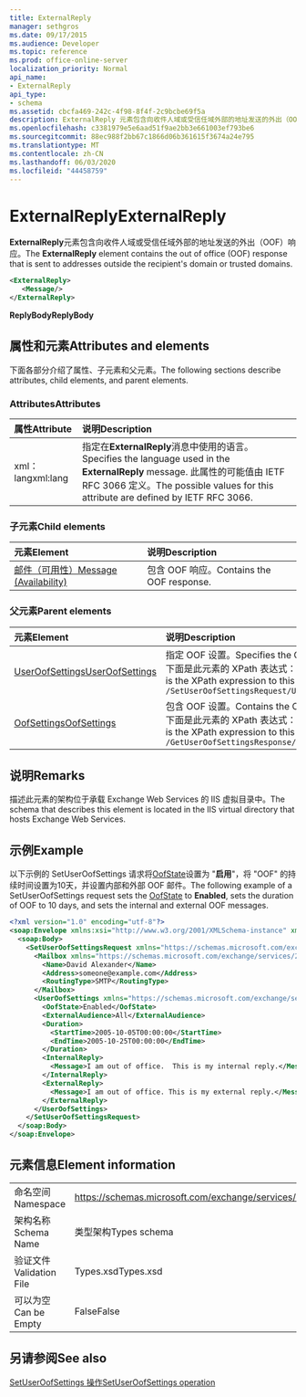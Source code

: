 ```yaml
---
title: ExternalReply
manager: sethgros
ms.date: 09/17/2015
ms.audience: Developer
ms.topic: reference
ms.prod: office-online-server
localization_priority: Normal
api_name:
- ExternalReply
api_type:
- schema
ms.assetid: cbcfa469-242c-4f98-8f4f-2c9bcbe69f5a
description: ExternalReply 元素包含向收件人域或受信任域外部的地址发送的外出（OOF）响应。
ms.openlocfilehash: c3381979e5e6aad51f9ae2bb3e661003ef793be6
ms.sourcegitcommit: 88ec988f2bb67c1866d06b361615f3674a24e795
ms.translationtype: MT
ms.contentlocale: zh-CN
ms.lasthandoff: 06/03/2020
ms.locfileid: "44458759"
---
```

# <a name="externalreply"></a><span data-ttu-id="84f9c-103">ExternalReply</span><span class="sxs-lookup"><span data-stu-id="84f9c-103">ExternalReply</span></span>

<span data-ttu-id="84f9c-104">**ExternalReply**元素包含向收件人域或受信任域外部的地址发送的外出（OOF）响应。</span><span class="sxs-lookup"><span data-stu-id="84f9c-104">The **ExternalReply** element contains the out of office (OOF) response that is sent to addresses outside the recipient's domain or trusted domains.</span></span> 
  
```XML
<ExternalReply>
   <Message/>
</ExternalReply>
```

 <span data-ttu-id="84f9c-105">**ReplyBody**</span><span class="sxs-lookup"><span data-stu-id="84f9c-105">**ReplyBody**</span></span>
## <a name="attributes-and-elements"></a><span data-ttu-id="84f9c-106">属性和元素</span><span class="sxs-lookup"><span data-stu-id="84f9c-106">Attributes and elements</span></span>

<span data-ttu-id="84f9c-107">下面各部分介绍了属性、子元素和父元素。</span><span class="sxs-lookup"><span data-stu-id="84f9c-107">The following sections describe attributes, child elements, and parent elements.</span></span>
  
### <a name="attributes"></a><span data-ttu-id="84f9c-108">Attributes</span><span class="sxs-lookup"><span data-stu-id="84f9c-108">Attributes</span></span>

|<span data-ttu-id="84f9c-109">**属性**</span><span class="sxs-lookup"><span data-stu-id="84f9c-109">**Attribute**</span></span>|<span data-ttu-id="84f9c-110">**说明**</span><span class="sxs-lookup"><span data-stu-id="84f9c-110">**Description**</span></span>|
|:-----|:-----|
|<span data-ttu-id="84f9c-111">xml： lang</span><span class="sxs-lookup"><span data-stu-id="84f9c-111">xml:lang</span></span>  <br/> |<span data-ttu-id="84f9c-112">指定在**ExternalReply**消息中使用的语言。</span><span class="sxs-lookup"><span data-stu-id="84f9c-112">Specifies the language used in the **ExternalReply** message.</span></span> <span data-ttu-id="84f9c-113">此属性的可能值由 IETF RFC 3066 定义。</span><span class="sxs-lookup"><span data-stu-id="84f9c-113">The possible values for this attribute are defined by IETF RFC 3066.</span></span>  <br/> |
   
### <a name="child-elements"></a><span data-ttu-id="84f9c-114">子元素</span><span class="sxs-lookup"><span data-stu-id="84f9c-114">Child elements</span></span>

|<span data-ttu-id="84f9c-115">**元素**</span><span class="sxs-lookup"><span data-stu-id="84f9c-115">**Element**</span></span>|<span data-ttu-id="84f9c-116">**说明**</span><span class="sxs-lookup"><span data-stu-id="84f9c-116">**Description**</span></span>|
|:-----|:-----|
|[<span data-ttu-id="84f9c-117">邮件（可用性）</span><span class="sxs-lookup"><span data-stu-id="84f9c-117">Message (Availability)</span></span>](message-availability.md) <br/> |<span data-ttu-id="84f9c-118">包含 OOF 响应。</span><span class="sxs-lookup"><span data-stu-id="84f9c-118">Contains the OOF response.</span></span>  <br/> |
   
### <a name="parent-elements"></a><span data-ttu-id="84f9c-119">父元素</span><span class="sxs-lookup"><span data-stu-id="84f9c-119">Parent elements</span></span>

|<span data-ttu-id="84f9c-120">**元素**</span><span class="sxs-lookup"><span data-stu-id="84f9c-120">**Element**</span></span>|<span data-ttu-id="84f9c-121">**说明**</span><span class="sxs-lookup"><span data-stu-id="84f9c-121">**Description**</span></span>|
|:-----|:-----|
|[<span data-ttu-id="84f9c-122">UserOofSettings</span><span class="sxs-lookup"><span data-stu-id="84f9c-122">UserOofSettings</span></span>](useroofsettings.md) <br/> |<span data-ttu-id="84f9c-123">指定 OOF 设置。</span><span class="sxs-lookup"><span data-stu-id="84f9c-123">Specifies the OOF settings.</span></span>  <br/> <span data-ttu-id="84f9c-124">下面是此元素的 XPath 表达式： </span><span class="sxs-lookup"><span data-stu-id="84f9c-124">The following is the XPath expression to this element:</span></span>  <br/>  `/SetUserOofSettingsRequest/UserOofSettings` <br/> |
|[<span data-ttu-id="84f9c-125">OofSettings</span><span class="sxs-lookup"><span data-stu-id="84f9c-125">OofSettings</span></span>](oofsettings.md) <br/> |<span data-ttu-id="84f9c-126">包含 OOF 设置。</span><span class="sxs-lookup"><span data-stu-id="84f9c-126">Contains the OOF settings.</span></span>  <br/> <span data-ttu-id="84f9c-127">下面是此元素的 XPath 表达式： </span><span class="sxs-lookup"><span data-stu-id="84f9c-127">The following is the XPath expression to this element:</span></span>  <br/>  `/GetUserOofSettingsResponse/OofSettings` <br/> |
   
## <a name="remarks"></a><span data-ttu-id="84f9c-128">说明</span><span class="sxs-lookup"><span data-stu-id="84f9c-128">Remarks</span></span>

<span data-ttu-id="84f9c-129">描述此元素的架构位于承载 Exchange Web Services 的 IIS 虚拟目录中。</span><span class="sxs-lookup"><span data-stu-id="84f9c-129">The schema that describes this element is located in the IIS virtual directory that hosts Exchange Web Services.</span></span>
  
## <a name="example"></a><span data-ttu-id="84f9c-130">示例</span><span class="sxs-lookup"><span data-stu-id="84f9c-130">Example</span></span>

<span data-ttu-id="84f9c-131">以下示例的 SetUserOofSettings 请求将[OofState](oofstate.md)设置为 "**启用**"，将 "OOF" 的持续时间设置为10天，并设置内部和外部 OOF 邮件。</span><span class="sxs-lookup"><span data-stu-id="84f9c-131">The following example of a SetUserOofSettings request sets the [OofState](oofstate.md) to **Enabled**, sets the duration of OOF to 10 days, and sets the internal and external OOF messages.</span></span>
  
```XML
<?xml version="1.0" encoding="utf-8"?>
<soap:Envelope xmlns:xsi="http://www.w3.org/2001/XMLSchema-instance" xmlns:xsd="http://www.w3.org/2001/XMLSchema" xmlns:soap="http://schemas.xmlsoap.org/soap/envelope/">
  <soap:Body>
    <SetUserOofSettingsRequest xmlns="https://schemas.microsoft.com/exchange/services/2006/messages">
      <Mailbox xmlns="https://schemas.microsoft.com/exchange/services/2006/types">
        <Name>David Alexander</Name>
        <Address>someone@example.com</Address>
        <RoutingType>SMTP</RoutingType>
      </Mailbox>
      <UserOofSettings xmlns="https://schemas.microsoft.com/exchange/services/2006/types">
        <OofState>Enabled</OofState>
        <ExternalAudience>All</ExternalAudience>
        <Duration>
          <StartTime>2005-10-05T00:00:00</StartTime>
          <EndTime>2005-10-25T00:00:00</EndTime>
        </Duration>
        <InternalReply>
          <Message>I am out of office.  This is my internal reply.</Message>
        </InternalReply>
        <ExternalReply>
          <Message>I am out of office. This is my external reply.</Message>
        </ExternalReply>
      </UserOofSettings>
    </SetUserOofSettingsRequest>
  </soap:Body>
</soap:Envelope>
```

## <a name="element-information"></a><span data-ttu-id="84f9c-132">元素信息</span><span class="sxs-lookup"><span data-stu-id="84f9c-132">Element information</span></span>

|||
|:-----|:-----|
|<span data-ttu-id="84f9c-133">命名空间</span><span class="sxs-lookup"><span data-stu-id="84f9c-133">Namespace</span></span>  <br/> |https://schemas.microsoft.com/exchange/services/2006/types  <br/> |
|<span data-ttu-id="84f9c-134">架构名称</span><span class="sxs-lookup"><span data-stu-id="84f9c-134">Schema Name</span></span>  <br/> |<span data-ttu-id="84f9c-135">类型架构</span><span class="sxs-lookup"><span data-stu-id="84f9c-135">Types schema</span></span>  <br/> |
|<span data-ttu-id="84f9c-136">验证文件</span><span class="sxs-lookup"><span data-stu-id="84f9c-136">Validation File</span></span>  <br/> |<span data-ttu-id="84f9c-137">Types.xsd</span><span class="sxs-lookup"><span data-stu-id="84f9c-137">Types.xsd</span></span>  <br/> |
|<span data-ttu-id="84f9c-138">可以为空</span><span class="sxs-lookup"><span data-stu-id="84f9c-138">Can be Empty</span></span>  <br/> |<span data-ttu-id="84f9c-139">False</span><span class="sxs-lookup"><span data-stu-id="84f9c-139">False</span></span>  <br/> |
   
## <a name="see-also"></a><span data-ttu-id="84f9c-140">另请参阅</span><span class="sxs-lookup"><span data-stu-id="84f9c-140">See also</span></span>



[<span data-ttu-id="84f9c-141">SetUserOofSettings 操作</span><span class="sxs-lookup"><span data-stu-id="84f9c-141">SetUserOofSettings operation</span></span>](setuseroofsettings-operation.md)

